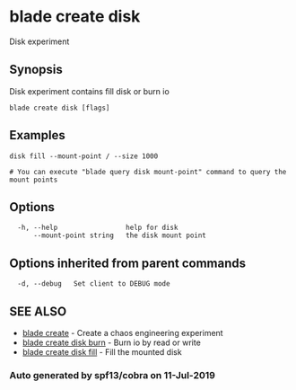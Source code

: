 # blade create disk

Disk experiment

## Synopsis

Disk experiment contains fill disk or burn io

```text
blade create disk [flags]
```

## Examples

```text
disk fill --mount-point / --size 1000

# You can execute "blade query disk mount-point" command to query the mount points
```

## Options

```text
  -h, --help                 help for disk
      --mount-point string   the disk mount point
```

## Options inherited from parent commands

```text
  -d, --debug   Set client to DEBUG mode
```

## SEE ALSO

* [blade create](blade_create.md)     - Create a chaos engineering experiment
* [blade create disk burn](blade_create_disk_burn.md)     - Burn io by read or write
* [blade create disk fill](blade_create_disk_fill.md)     - Fill the mounted disk

### Auto generated by spf13/cobra on 11-Jul-2019

